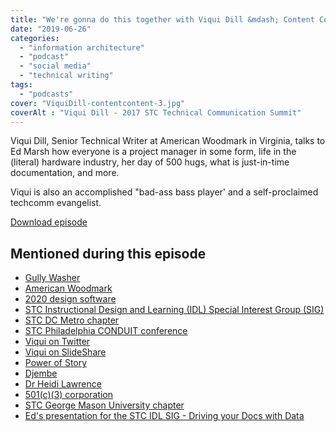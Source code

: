 ```yaml
---
title: "We're gonna do this together with Viqui Dill &mdash; Content Content podcast"
date: "2019-06-26"
categories:
  - "information architecture"
  - "podcast"
  - "social media"
  - "technical writing"
tags:
  - "podcasts"
cover: "ViquiDill-contentcontent-3.jpg"
coverAlt : "Viqui Dill - 2017 STC Technical Communication Summit"
---
```


Viqui Dill, Senior Technical Writer at American Woodmark in Virginia, talks to Ed Marsh how everyone is a project manager in some form, life in the (literal) hardware industry, her day of 500 hugs, what is just-in-time documentation, and more.

Viqui is also an accomplished "bad-ass bass player' and a self-proclaimed techcomm evangelist.

[Download episode](http://media.blubrry.com/contentcontent/edmarsh.com/wp-content/uploads/2019/06/Content_Content_podcast_-_Viqui_Dill.mp3)

## Mentioned during this episode



- [Gully Washer](https://www.merriam-webster.com/dictionary/gully%20washer)
- [American Woodmark](https://woodmarkcabinetry.com/)
- [2020 design software](https://www.2020spaces.com/2020products/2020design/)
- [STC Instructional Design and Learning (IDL) Special Interest Group (SIG)](http://stcidlsig.org/)
- [STC DC Metro chapter](https://wdcb.stcwdc.org/)
- [STC Philadelphia CONDUIT conference](https://www.stcpmc.org/conferences/)
- [Viqui on Twitter](https://twitter.com/viqui_dill)
- [Viqui on SlideShare](http://slideshare.net/viqui_dill)
- [Power of Story](https://www.slideshare.net/viqui_dill/powerofstory-the-cultural-program-that-got-me-clicks-139624000)
- [Djembe](https://en.wikipedia.org/wiki/Djembe)
- [Dr Heidi Lawrence](https://english.gmu.edu/people/hlawren2)
- [501(c)(3) corporation](https://en.wikipedia.org/wiki/501\(c\)\(3\)_organization)
- [STC George Mason University chapter](http://www.stc-gmu.org/)
- [Ed's presentation for the STC IDL SIG - Driving your Docs with Data](https://www.youtube.com/watch?v=VwsrzbV47tk)
